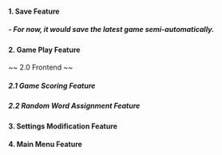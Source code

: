 #### 1. Save Feature
##### - For now, it would save the latest game semi-automatically.
#### 2. Game Play Feature
~~ 2.0 Frontend ~~
##### 2.1 Game Scoring Feature
##### 2.2 Random Word Assignment Feature
#### 3. Settings Modification Feature
#### 4. Main Menu Feature
